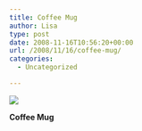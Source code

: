 ```yaml
---
title: Coffee Mug
author: Lisa
type: post
date: 2008-11-16T10:56:20+00:00
url: /2008/11/16/coffee-mug/
categories:
  - Uncategorized

---
```

![][1]

**Coffee Mug**

 [1]: http://media.tumblr.com/xMgN4OQMFgd4ac5wzja3gJzgo1_500.jpg